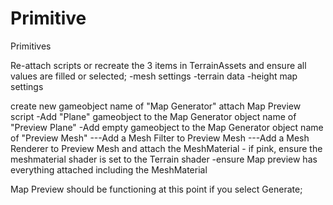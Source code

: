 # Primitive
Primitives

Re-attach scripts or recreate the 3 items in TerrainAssets and ensure all values are filled or selected;
-mesh settings
-terrain data
-height map settings

create new gameobject name of "Map Generator" attach Map Preview script
-Add "Plane" gameobject to the Map Generator object name of "Preview Plane"
-Add empty gameobject to the Map Generator object name of "Preview Mesh"
---Add a Mesh Filter to Preview Mesh
---Add a Mesh Renderer to Preview Mesh and attach the MeshMaterial - if pink, ensure the meshmaterial shader is set to the Terrain shader
-ensure Map preview has everything attached including the MeshMaterial

Map Preview should be functioning at this point if you select Generate;
